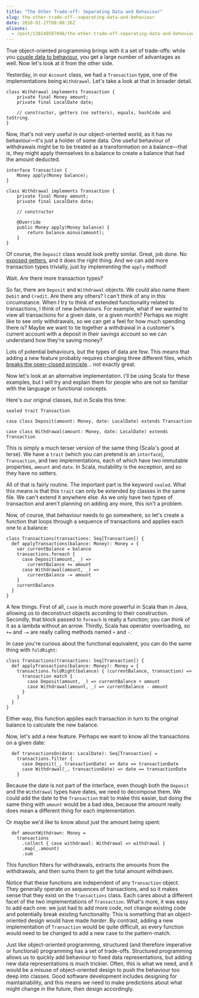 ```yaml
---
title: "The Other Trade-off: Separating Data and Behaviour"
slug: the-other-trade-off--separating-data-and-behaviour
date: 2016-01-27T08:00:26Z
aliases:
  - /post/138140507048/the-other-trade-off-separating-data-and-behaviour
---
```


True object-oriented programming brings with it a set of trade-offs: while you [couple data to behaviour][why couple data to behaviour?], you get a large number of advantages as well. Now let's look at it from the other side.

Yesterday, in our `Account` class, we had a `Transaction` type, one of the implementations being `Withdrawal`. Let's take a look at that in broader detail.

    class Withdrawal implements Transaction {
        private final Money amount;
        private final LocalDate date;

        // constructor, getters (no setters), equals, hashCode and toString.
    }

Now, that's not very useful in our object-oriented world, as it has no behaviour—it's just a holder of some data. One useful behaviour of withdrawals might be to be treated as a transformation on a balance—that is, they might apply themselves to a balance to create a balance that had the amount deducted.

<!--more-->

    interface Transaction {
        Money apply(Money balance);
    }

    class Withdrawal implements Transaction {
        private final Money amount;
        private final LocalDate date;

        // constructor

        @Override
        public Money apply(Money balance) {
            return balance.minus(amount);
        }
    }

Of course, the `Deposit` class would look pretty similar. Great, job done. No [exposed getters][getters, setters and properties], and it does the right thing. And we can add more transaction types trivially, just by implementing the `apply` method!

Wait. Are there more transaction types?

So far, there are `Deposit` and `Withdrawal` objects. We could also name them `Debit` and `Credit`. Are there any others? I can't think of any in this circumstance. When I try to think of extended functionality related to transactions, I think of new _behaviours_. For example, what if we wanted to view all transactions for a given date, or a given month? Perhaps we might like to see only withdrawals, so we can get a feel for how much spending there is? Maybe we want to tie together a withdrawal in a customer's current account with a deposit in their savings account so we can understand how they're saving money?

Lots of potential behaviours, but the types of data are few. This means that adding a new feature probably requires changing three different files, which [breaks the open-closed principle][why couple data to behaviour?]… not exactly great.

Now let's look at an alternative implementation. I'll be using Scala for these examples, but I will try and explain them for people who are not so familiar with the language or functional concepts.

Here's our original classes, but in Scala this time:

    sealed trait Transaction

    case class Deposit(amount: Money, date: LocalDate) extends Transaction

    case class Withdrawal(amount: Money, date: LocalDate) extends Transaction

This is simply a much terser version of the same thing (Scala's good at terse). We have a `trait` (which you can pretend is an `interface`), `Transaction`, and two implementations, each of which have two immutable properties, `amount` and `date`. In Scala, mutability is the exception, and so they have no setters.

All of that is fairly routine. The important part is the keyword `sealed`. What this means is that this `trait` can only be extended by classes in the same file. We can't extend it anywhere else. As we only have two types of transaction and aren't planning on adding any more, this isn't a problem.

Now, of course, that behaviour needs to go somewhere, so let's create a function that loops through a sequence of transactions and applies each one to a balance:

    class Transactions(transactions: Seq[Transaction]) {
      def applyTransactions(balance: Money): Money = {
        var currentBalance = balance
        transactions.foreach {
          case Deposit(amount, _) =>
            currentBalance += amount
          case Withdrawal(amount, _) =>
            currentBalance -= amount
        }
        currentBalance
      }
    }

A few things. First of all, `case` is much more powerful in Scala than in Java, allowing us to deconstruct objects according to their construction. Secondly, that block passed to `foreach` is really a function; you can think of it as a lambda without an arrow. Thirdly, Scala has operator overloading, so `+=` and `-=` are really calling methods named `+` and `-`.

In case you're curious about the functional equivalent, you can do the same thing with `foldRight`:

    class Transactions(transactions: Seq[Transaction]) {
      def applyTransactions(balance: Money): Money = {
        transactions.foldRight(balance) { (currentBalance, transaction) =>
          transaction match {
            case Deposit(amount, _) => currentBalance + amount
            case Withdrawal(amount, _) => currentBalance - amount
          }
        }
      }
    }

Either way, this function applies each transaction in turn to the original balance to calculate the new balance.

Now, let's add a new feature. Perhaps we want to know all the transactions on a given date:

      def transactionsOn(date: LocalDate): Seq[Transaction] =
        transactions.filter {
          case Deposit(_, transactionDate) => date == transactionDate
          case Withdrawal(_, transactionDate) => date == transactionDate
        }

Because the date is not part of the interface, even though both the `Deposit` and the `Withdrawal` types have dates, we need to decompose them. We could add the date to the `Transaction` trait to make this easier, but doing the same thing with `amount` would be a bad idea, because the amount really does mean a different thing for each implementation.

Or maybe we'd like to know about just the amount being spent:

      def amountWithdrawn: Money =
        transactions
          .collect { case withdrawal: Withdrawal => withdrawal }
          .map(_.amount)
          .sum

This function filters for withdrawals, extracts the amounts from the withdrawals, and then sums them to get the total amount withdrawn.

Notice that these functions are independent of any `Transaction` object. They generally operate on sequences of transactions, and so it makes sense that they exist on the `Transactions` class. Each cares about a different facet of the two implementations of `Transaction`. What's more, it was easy to add each one: we just had to add more code, not change existing code and potentially break existing functionality. This is something that an object-oriented design would have made _harder_. By contrast, adding a new implementation of `Transaction` would be quite difficult, as every function would need to be changed to add a new case to the pattern-match.

Just like object-oriented programming, structured (and therefore imperative or functional) programming has a set of trade-offs. Structured programming allows us to quickly add behaviour to fixed data representations, but adding new data representations is much trickier. Often, this is what we need, and it would be a misuse of object-oriented design to push the behaviour too deep into classes. Good software development includes designing for maintainability, and this means we need to make predictions about what might change in the future, then design accordingly.

[why couple data to behaviour?]: http://monospacedmonologues.com/post/138076164433/why-couple-data-to-behaviour
[getters, setters and properties]: http://monospacedmonologues.com/post/138009972532/getters-setters-and-properties
